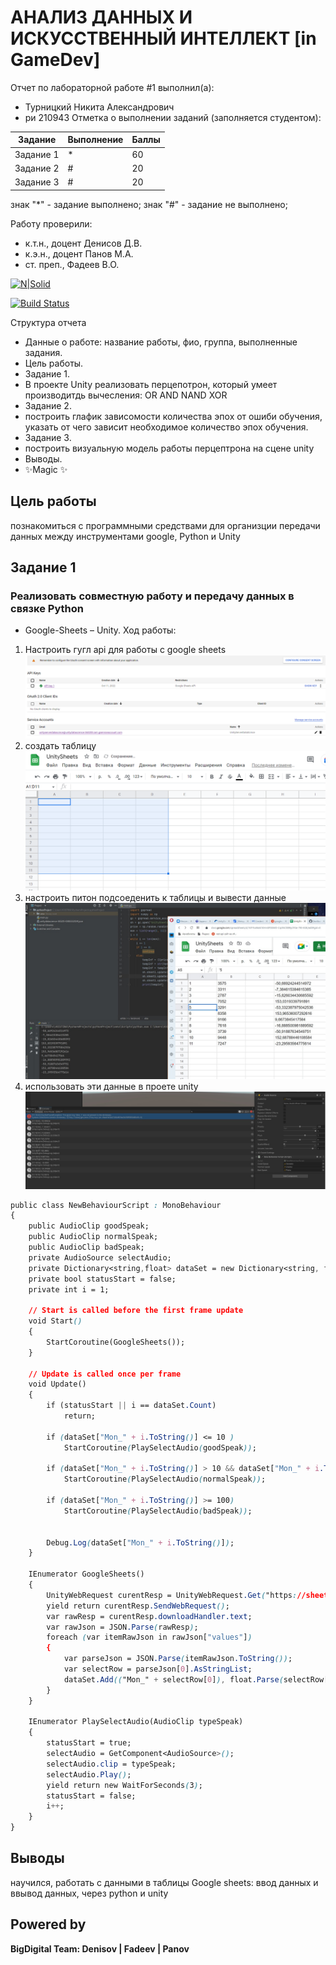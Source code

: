 # АНАЛИЗ ДАННЫХ И ИСКУССТВЕННЫЙ ИНТЕЛЛЕКТ [in GameDev]
Отчет по лабораторной работе #1 выполнил(а):
- Турницкий Никита Александрович
- ри 210943
Отметка о выполнении заданий (заполняется студентом):

| Задание | Выполнение | Баллы |
| ------ | ------ | ------ |
| Задание 1 | * | 60 |
| Задание 2 | # | 20 |
| Задание 3 | # | 20 |

знак "*" - задание выполнено; знак "#" - задание не выполнено;

Работу проверили:
- к.т.н., доцент Денисов Д.В.
- к.э.н., доцент Панов М.А.
- ст. преп., Фадеев В.О.

[![N|Solid](https://cldup.com/dTxpPi9lDf.thumb.png)](https://nodesource.com/products/nsolid)

[![Build Status](https://travis-ci.org/joemccann/dillinger.svg?branch=master)](https://travis-ci.org/joemccann/dillinger)

Структура отчета

- Данные о работе: название работы, фио, группа, выполненные задания.
- Цель работы. 
- Задание 1.
- В проекте Unity реализовать перцепотрон, который умеет производитдь вычесления:
    OR
    AND
    NAND
    XOR
- Задание 2.
- построить глафик зависомости количества эпох от ошиби обучения, указать от чего зависит необходимое количество эпох   обучения. 
- Задание 3.
- построить визуальную модель работы перцептрона на сцене unity 
- Выводы.
- ✨Magic ✨

## Цель работы
познакомиться с программными средствами для организции
передачи данных между инструментами google, Python и Unity

## Задание 1
### Реализовать совместную работу и передачу данных в связке Python
- Google-Sheets – Unity.
Ход работы:
1. Настроить гугл api для работы с google sheets
  ![alt text](https://github.com/Devilboi99/Labs-2/blob/master/изображение_2022-11-22_143024041.png)
2. создать таблицу 
   ![alt text](https://github.com/Devilboi99/Labs-2/blob/master/изображение_2022-11-22_143217457.png)
3. настроить питон подсоеденить к таблицы и вывести данные
    ![alt text](https://github.com/Devilboi99/Labs-2/blob/master/работа%20в%20python%20and%20google%20sheetsjpg.jpg)
4. использовать эти данные в проете unity
     ![alt text](https://github.com/Devilboi99/Labs-2/blob/master/Unity%20работа%20голоса.jpg)
```css
public class NewBehaviourScript : MonoBehaviour
{
    public AudioClip goodSpeak;
    public AudioClip normalSpeak;
    public AudioClip badSpeak;
    private AudioSource selectAudio;
    private Dictionary<string,float> dataSet = new Dictionary<string, float>();
    private bool statusStart = false;
    private int i = 1;

    // Start is called before the first frame update
    void Start()
    {
        StartCoroutine(GoogleSheets());
    }

    // Update is called once per frame
    void Update()
    {
        if (statusStart || i == dataSet.Count)
            return;
        
        if (dataSet["Mon_" + i.ToString()] <= 10 )
            StartCoroutine(PlaySelectAudio(goodSpeak));
        
        if (dataSet["Mon_" + i.ToString()] > 10 && dataSet["Mon_" + i.ToString()] < 100)
            StartCoroutine(PlaySelectAudio(normalSpeak));
        
        if (dataSet["Mon_" + i.ToString()] >= 100)
            StartCoroutine(PlaySelectAudio(badSpeak));
        
        
        Debug.Log(dataSet["Mon_" + i.ToString()]);
    }

    IEnumerator GoogleSheets()
    {
        UnityWebRequest curentResp = UnityWebRequest.Get("https://sheets.googleapis.com/v4/spreadsheets/1KFYtu94ek1KHm5P0GMD-CqJtNClE99yCFGe-795-EGE/values/Лист1?key=AIzaSyAZc30RVQXbXiDVHAqL65aCNip5CPEbPJU");
        yield return curentResp.SendWebRequest();
        var rawResp = curentResp.downloadHandler.text;
        var rawJson = JSON.Parse(rawResp);
        foreach (var itemRawJson in rawJson["values"])
        {
            var parseJson = JSON.Parse(itemRawJson.ToString());
            var selectRow = parseJson[0].AsStringList;
            dataSet.Add(("Mon_" + selectRow[0]), float.Parse(selectRow[3]));   // здесь я до этого накосячил с таблицей поэтому в 4 элементе данные
        }
    }

    IEnumerator PlaySelectAudio(AudioClip typeSpeak)
    {
        statusStart = true;
        selectAudio = GetComponent<AudioSource>();
        selectAudio.clip = typeSpeak;
        selectAudio.Play();
        yield return new WaitForSeconds(3);
        statusStart = false;
        i++;
    }
}

```

## Выводы
научился, работать с данными в таблицы Google sheets: ввод данных и ввывод данных, через python и unity

## Powered by

**BigDigital Team: Denisov | Fadeev | Panov**


